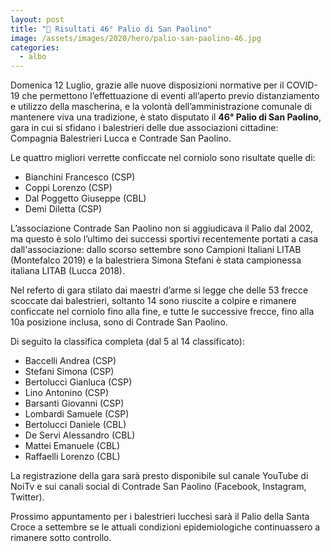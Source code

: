 ```yaml
---
layout: post
title: "🎯 Risultati 46° Palio di San Paolino"
image: /assets/images/2020/hero/palio-san-paolino-46.jpg
categories:
  - albo
---
```


Domenica 12 Luglio, grazie alle nuove disposizioni normative per il COVID-19 che
permettono l’effettuazione di eventi all’aperto previo distanziamento e utilizzo
della mascherina, e la volontà dell’amministrazione comunale di mantenere viva
una tradizione, è stato disputato il **46° Palio di San Paolino**, gara in cui
si sfidano i balestrieri delle due associazioni cittadine: Compagnia Balestrieri
Lucca e Contrade San Paolino.

Le quattro migliori verrette conficcate nel corniolo sono risultate quelle di:
<!-- more -->
* Bianchini Francesco (CSP)
* Coppi Lorenzo (CSP)
* Dal Poggetto Giuseppe (CBL)
* Demi Diletta (CSP)

L’associazione Contrade San Paolino non si aggiudicava il Palio dal 2002, ma
questo è solo l’ultimo dei successi sportivi recentemente portati a casa
dall'associazione: dallo scorso settembre sono Campioni Italiani LITAB
(Montefalco 2019) e la balestriera Simona Stefani è stata campionessa italiana
LITAB (Lucca 2018).

Nel referto di gara stilato dai maestri d’arme si legge che delle 53 frecce
scoccate dai balestrieri, soltanto 14 sono riuscite a colpire e rimanere
conficcate nel corniolo fino alla fine, e tutte le successive frecce, fino alla
10a posizione inclusa, sono di Contrade San Paolino.

Di seguito la classifica completa (dal 5 al 14 classificato):

* Baccelli Andrea (CSP)
* Stefani Simona (CSP)
* Bertolucci Gianluca (CSP)
* Lino Antonino (CSP)
* Barsanti Giovanni (CSP)
* Lombardi Samuele (CSP)
* Bertolucci Daniele (CBL)
* De Servi Alessandro (CBL)
* Mattei Emanuele (CBL)
* Raffaelli Lorenzo (CBL)

La registrazione della gara sarà presto disponibile sul canale YouTube di NoiTv
e sui canali social di Contrade San Paolino (Facebook, Instagram, Twitter).

Prossimo appuntamento per i balestrieri lucchesi sarà il Palio della Santa Croce
a settembre se le attuali condizioni epidemiologiche continuassero a rimanere
sotto controllo.

